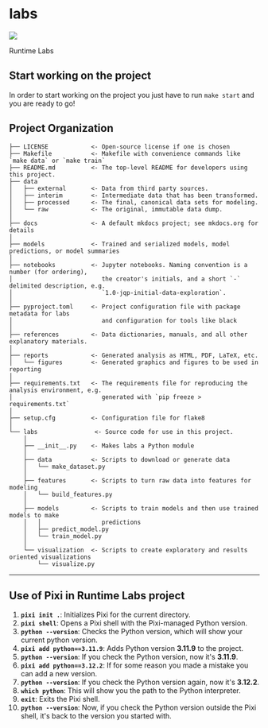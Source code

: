 # labs

<a target="_blank" href="https://cookiecutter-data-science.drivendata.org/">
    <img src="https://img.shields.io/badge/CCDS-Project%20template-328F97?logo=cookiecutter" />
</a>

Runtime Labs

## Start working on the project

In order to start working on the project you just have to run `make start` and you are ready to go!

## Project Organization

```
├── LICENSE            <- Open-source license if one is chosen
├── Makefile           <- Makefile with convenience commands like `make data` or `make train`
├── README.md          <- The top-level README for developers using this project.
├── data
│   ├── external       <- Data from third party sources.
│   ├── interim        <- Intermediate data that has been transformed.
│   ├── processed      <- The final, canonical data sets for modeling.
│   └── raw            <- The original, immutable data dump.
│
├── docs               <- A default mkdocs project; see mkdocs.org for details
│
├── models             <- Trained and serialized models, model predictions, or model summaries
│
├── notebooks          <- Jupyter notebooks. Naming convention is a number (for ordering),
│                         the creator's initials, and a short `-` delimited description, e.g.
│                         `1.0-jqp-initial-data-exploration`.
│
├── pyproject.toml     <- Project configuration file with package metadata for labs
│                         and configuration for tools like black
│
├── references         <- Data dictionaries, manuals, and all other explanatory materials.
│
├── reports            <- Generated analysis as HTML, PDF, LaTeX, etc.
│   └── figures        <- Generated graphics and figures to be used in reporting
│
├── requirements.txt   <- The requirements file for reproducing the analysis environment, e.g.
│                         generated with `pip freeze > requirements.txt`
│
├── setup.cfg          <- Configuration file for flake8
│
└── labs                <- Source code for use in this project.
    │
    ├── __init__.py    <- Makes labs a Python module
    │
    ├── data           <- Scripts to download or generate data
    │   └── make_dataset.py
    │
    ├── features       <- Scripts to turn raw data into features for modeling
    │   └── build_features.py
    │
    ├── models         <- Scripts to train models and then use trained models to make
    │   │                 predictions
    │   ├── predict_model.py
    │   └── train_model.py
    │
    └── visualization  <- Scripts to create exploratory and results oriented visualizations
        └── visualize.py
```

---

## Use of Pixi in Runtime Labs project

1. **`pixi init .`**: Initializes Pixi for the current directory.
2. **`pixi shell`**: Opens a Pixi shell with the Pixi-managed Python version.
3. **`python --version`**: Checks the Python version, which will show your current python version.
4. **`pixi add python==3.11.9`**: Adds Python version **3.11.9** to the project.
5. **`python --version`**: If you check the Python version, now it's **3.11.9**.
6. **`pixi add python==3.12.2`**: If for some reason you made a mistake you can add a new version.
7. **`python --version`**: If you check the Python version again, now it's **3.12.2**.
8. **`which python`**: This will show you the path to the Python interpreter.
9. **`exit`**: Exits the Pixi shell.
10. **`python --version`**: Now, if you check the Python version outside the Pixi shell, it's back to the version you started with.
